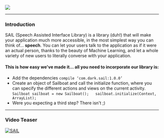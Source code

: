 ![](https://cloud.githubusercontent.com/assets/1134738/18608819/7046281e-7d11-11e6-8274-378f5855637d.png)

---

### Introduction
SAIL (Speech Assisted Interface Library) is a library (duh!) that will make your application much more accessible, in the most simplest way you can think of... **speech**. You can let your users talk to the application as if it were an actual person, thanks to the beauty of Machine Learning, and let a whole variety of new users to literally converse with your application.

#### This is how easy we've made it... all you need to incorporate our library is:
* Add the dependencies
```` compile ‘com.dark.sail:1.0.0’ ````
* Create an object of Sailboat and call the initialize function, where you can specify the different actions and views on the current activity. ```` Sailboat sailboat = new Sailboat();  
sailboat.initialize(Context, ArrayList); ````
* Were you expecting a third step? There isn't ;)

---

### Video Teaser
[![SAIL](http://img.youtube.com/vi/3FvlFYpyp3M/0.jpg)](https://youtu.be/3FvlFYpyp3M)
